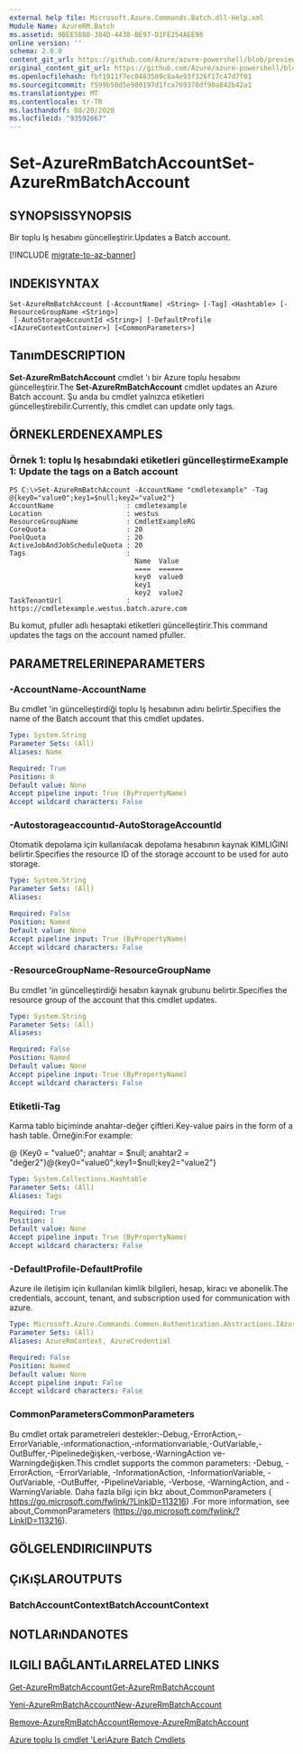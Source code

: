 ```yaml
---
external help file: Microsoft.Azure.Commands.Batch.dll-Help.xml
Module Name: AzureRM.Batch
ms.assetid: 9BEE5888-304D-4438-BE97-D1FE254AEE98
online version: ''
schema: 2.0.0
content_git_url: https://github.com/Azure/azure-powershell/blob/preview/src/ResourceManager/AzureBatch/Commands.Batch/help/Set-AzureRmBatchAccount.md
original_content_git_url: https://github.com/Azure/azure-powershell/blob/preview/src/ResourceManager/AzureBatch/Commands.Batch/help/Set-AzureRmBatchAccount.md
ms.openlocfilehash: fbf1911f7ec0483509c8a4e93f326f17c47d7f01
ms.sourcegitcommit: f599b50d5e980197d1fca769378df90a842b42a1
ms.translationtype: MT
ms.contentlocale: tr-TR
ms.lasthandoff: 08/20/2020
ms.locfileid: "93592667"
---
```

# <span data-ttu-id="7e45d-101">Set-AzureRmBatchAccount</span><span class="sxs-lookup"><span data-stu-id="7e45d-101">Set-AzureRmBatchAccount</span></span>

## <span data-ttu-id="7e45d-102">SYNOPSIS</span><span class="sxs-lookup"><span data-stu-id="7e45d-102">SYNOPSIS</span></span>
<span data-ttu-id="7e45d-103">Bir toplu Iş hesabını güncelleştirir.</span><span class="sxs-lookup"><span data-stu-id="7e45d-103">Updates a Batch account.</span></span>

[!INCLUDE [migrate-to-az-banner](../../includes/migrate-to-az-banner.md)]

## <span data-ttu-id="7e45d-104">INDEKI</span><span class="sxs-lookup"><span data-stu-id="7e45d-104">SYNTAX</span></span>

```
Set-AzureRmBatchAccount [-AccountName] <String> [-Tag] <Hashtable> [-ResourceGroupName <String>]
 [-AutoStorageAccountId <String>] [-DefaultProfile <IAzureContextContainer>] [<CommonParameters>]
```

## <span data-ttu-id="7e45d-105">Tanım</span><span class="sxs-lookup"><span data-stu-id="7e45d-105">DESCRIPTION</span></span>
<span data-ttu-id="7e45d-106">**Set-AzureRmBatchAccount** cmdlet 'ı bir Azure toplu hesabını güncelleştirir.</span><span class="sxs-lookup"><span data-stu-id="7e45d-106">The **Set-AzureRmBatchAccount** cmdlet updates an Azure Batch account.</span></span>
<span data-ttu-id="7e45d-107">Şu anda bu cmdlet yalnızca etiketleri güncelleştirebilir.</span><span class="sxs-lookup"><span data-stu-id="7e45d-107">Currently, this cmdlet can update only tags.</span></span>

## <span data-ttu-id="7e45d-108">ÖRNEKLERDEN</span><span class="sxs-lookup"><span data-stu-id="7e45d-108">EXAMPLES</span></span>

### <span data-ttu-id="7e45d-109">Örnek 1: toplu Iş hesabındaki etiketleri güncelleştirme</span><span class="sxs-lookup"><span data-stu-id="7e45d-109">Example 1: Update the tags on a Batch account</span></span>
```
PS C:\>Set-AzureRmBatchAccount -AccountName "cmdletexample" -Tag @{key0="value0";key1=$null;key2="value2"}
AccountName                  : cmdletexample
Location                     : westus
ResourceGroupName            : CmdletExampleRG
CoreQuota                    : 20
PoolQuota                    : 20
ActiveJobAndJobScheduleQuota : 20
Tags                         :
                               Name  Value
                               ====  ======
                               key0  value0
                               key1
                               key2  value2
TaskTenantUrl                : https://cmdletexample.westus.batch.azure.com
```

<span data-ttu-id="7e45d-110">Bu komut, pfuller adlı hesaptaki etiketleri güncelleştirir.</span><span class="sxs-lookup"><span data-stu-id="7e45d-110">This command updates the tags on the account named pfuller.</span></span>

## <span data-ttu-id="7e45d-111">PARAMETRELERINE</span><span class="sxs-lookup"><span data-stu-id="7e45d-111">PARAMETERS</span></span>

### <span data-ttu-id="7e45d-112">-AccountName</span><span class="sxs-lookup"><span data-stu-id="7e45d-112">-AccountName</span></span>
<span data-ttu-id="7e45d-113">Bu cmdlet 'in güncelleştirdiği toplu Iş hesabının adını belirtir.</span><span class="sxs-lookup"><span data-stu-id="7e45d-113">Specifies the name of the Batch account that this cmdlet updates.</span></span>

```yaml
Type: System.String
Parameter Sets: (All)
Aliases: Name

Required: True
Position: 0
Default value: None
Accept pipeline input: True (ByPropertyName)
Accept wildcard characters: False
```

### <span data-ttu-id="7e45d-114">-Autostorageaccountıd</span><span class="sxs-lookup"><span data-stu-id="7e45d-114">-AutoStorageAccountId</span></span>
<span data-ttu-id="7e45d-115">Otomatik depolama için kullanılacak depolama hesabının kaynak KIMLIĞINI belirtir.</span><span class="sxs-lookup"><span data-stu-id="7e45d-115">Specifies the resource ID of the storage account to be used for auto storage.</span></span>

```yaml
Type: System.String
Parameter Sets: (All)
Aliases: 

Required: False
Position: Named
Default value: None
Accept pipeline input: True (ByPropertyName)
Accept wildcard characters: False
```

### <span data-ttu-id="7e45d-116">-ResourceGroupName</span><span class="sxs-lookup"><span data-stu-id="7e45d-116">-ResourceGroupName</span></span>
<span data-ttu-id="7e45d-117">Bu cmdlet 'in güncelleştirdiği hesabın kaynak grubunu belirtir.</span><span class="sxs-lookup"><span data-stu-id="7e45d-117">Specifies the resource group of the account that this cmdlet updates.</span></span>

```yaml
Type: System.String
Parameter Sets: (All)
Aliases: 

Required: False
Position: Named
Default value: None
Accept pipeline input: True (ByPropertyName)
Accept wildcard characters: False
```

### <span data-ttu-id="7e45d-118">Etiketli</span><span class="sxs-lookup"><span data-stu-id="7e45d-118">-Tag</span></span>
<span data-ttu-id="7e45d-119">Karma tablo biçiminde anahtar-değer çiftleri.</span><span class="sxs-lookup"><span data-stu-id="7e45d-119">Key-value pairs in the form of a hash table.</span></span> <span data-ttu-id="7e45d-120">Örneğin:</span><span class="sxs-lookup"><span data-stu-id="7e45d-120">For example:</span></span>

<span data-ttu-id="7e45d-121">@ {Key0 = "value0"; anahtar = $null; anahtar2 = "değer2"}</span><span class="sxs-lookup"><span data-stu-id="7e45d-121">@{key0="value0";key1=$null;key2="value2"}</span></span>

```yaml
Type: System.Collections.Hashtable
Parameter Sets: (All)
Aliases: Tags

Required: True
Position: 1
Default value: None
Accept pipeline input: True (ByPropertyName)
Accept wildcard characters: False
```

### <span data-ttu-id="7e45d-122">-DefaultProfile</span><span class="sxs-lookup"><span data-stu-id="7e45d-122">-DefaultProfile</span></span>
<span data-ttu-id="7e45d-123">Azure ile iletişim için kullanılan kimlik bilgileri, hesap, kiracı ve abonelik.</span><span class="sxs-lookup"><span data-stu-id="7e45d-123">The credentials, account, tenant, and subscription used for communication with azure.</span></span>

```yaml
Type: Microsoft.Azure.Commands.Common.Authentication.Abstractions.IAzureContextContainer
Parameter Sets: (All)
Aliases: AzureRmContext, AzureCredential

Required: False
Position: Named
Default value: None
Accept pipeline input: False
Accept wildcard characters: False
```

### <span data-ttu-id="7e45d-124">CommonParameters</span><span class="sxs-lookup"><span data-stu-id="7e45d-124">CommonParameters</span></span>
<span data-ttu-id="7e45d-125">Bu cmdlet ortak parametreleri destekler:-Debug,-ErrorAction,-ErrorVariable,-ınformationaction,-ınformationvariable,-OutVariable,-OutBuffer,-Pipelinedeğişken,-verbose,-WarningAction ve-Warningdeğişken.</span><span class="sxs-lookup"><span data-stu-id="7e45d-125">This cmdlet supports the common parameters: -Debug, -ErrorAction, -ErrorVariable, -InformationAction, -InformationVariable, -OutVariable, -OutBuffer, -PipelineVariable, -Verbose, -WarningAction, and -WarningVariable.</span></span> <span data-ttu-id="7e45d-126">Daha fazla bilgi için bkz about_CommonParameters ( https://go.microsoft.com/fwlink/?LinkID=113216) .</span><span class="sxs-lookup"><span data-stu-id="7e45d-126">For more information, see about_CommonParameters (https://go.microsoft.com/fwlink/?LinkID=113216).</span></span>

## <span data-ttu-id="7e45d-127">GÖLGELENDIRICI</span><span class="sxs-lookup"><span data-stu-id="7e45d-127">INPUTS</span></span>

## <span data-ttu-id="7e45d-128">ÇıKıŞLAR</span><span class="sxs-lookup"><span data-stu-id="7e45d-128">OUTPUTS</span></span>

### <span data-ttu-id="7e45d-129">BatchAccountContext</span><span class="sxs-lookup"><span data-stu-id="7e45d-129">BatchAccountContext</span></span>

## <span data-ttu-id="7e45d-130">NOTLARıNDA</span><span class="sxs-lookup"><span data-stu-id="7e45d-130">NOTES</span></span>

## <span data-ttu-id="7e45d-131">ILGILI BAĞLANTıLAR</span><span class="sxs-lookup"><span data-stu-id="7e45d-131">RELATED LINKS</span></span>

[<span data-ttu-id="7e45d-132">Get-AzureRmBatchAccount</span><span class="sxs-lookup"><span data-stu-id="7e45d-132">Get-AzureRmBatchAccount</span></span>](./Get-AzureRmBatchAccount.md)

[<span data-ttu-id="7e45d-133">Yeni-AzureRmBatchAccount</span><span class="sxs-lookup"><span data-stu-id="7e45d-133">New-AzureRmBatchAccount</span></span>](./New-AzureRmBatchAccount.md)

[<span data-ttu-id="7e45d-134">Remove-AzureRmBatchAccount</span><span class="sxs-lookup"><span data-stu-id="7e45d-134">Remove-AzureRmBatchAccount</span></span>](./Remove-AzureRmBatchAccount.md)

[<span data-ttu-id="7e45d-135">Azure toplu Iş cmdlet 'Leri</span><span class="sxs-lookup"><span data-stu-id="7e45d-135">Azure Batch Cmdlets</span></span>](./AzureRM.Batch.md)
